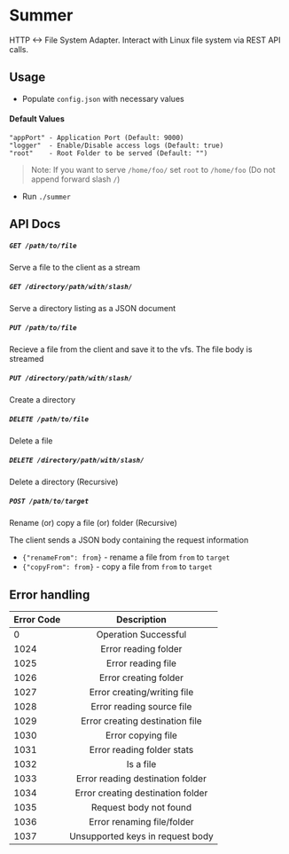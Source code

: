 # Summer

HTTP <-> File System Adapter. Interact with Linux file system via REST API calls.

## Usage

- Populate `config.json` with necessary values

#### Default Values

```
"appPort" - Application Port (Default: 9000)
"logger"  - Enable/Disable access logs (Default: true)
"root"    - Root Folder to be served (Default: "")
```

> Note: If you want to serve `/home/foo/` set `root` to `/home/foo` (Do not append forward slash `/`)

- Run `./summer`

## API Docs

##### `GET /path/to/file`

Serve a file to the client as a stream

##### `GET /directory/path/with/slash/`

Serve a directory listing as a JSON document

##### `PUT /path/to/file`

Recieve a file from the client and save it to the vfs.  The file body is streamed

##### `PUT /directory/path/with/slash/`

Create a directory

##### `DELETE /path/to/file`

Delete a file

##### `DELETE /directory/path/with/slash/`

Delete a directory (Recursive)


##### `POST /path/to/target`

Rename (or) copy a file (or) folder (Recursive)

The client sends a JSON body containing the request information

 - `{"renameFrom": from}` - rename a file from `from` to `target`
 - `{"copyFrom": from}` - copy a file from `from` to `target`

## Error handling

| Error Code    | Description                        |
| ------------- |:----------------------------------:|
| 0             | Operation Successful               |
| 1024          | Error reading folder               |
| 1025          | Error reading file                 |
| 1026          | Error creating folder              |
| 1027          | Error creating/writing file        |
| 1028          | Error reading source file          |
| 1029          | Error creating destination file    |
| 1030          | Error copying file                 |
| 1031          | Error reading folder stats         |
| 1032          | Is a file                          |
| 1033          | Error reading destination folder   |
| 1034          | Error creating destination folder  |
| 1035          | Request body not found             |
| 1036          | Error renaming file/folder         |
| 1037          | Unsupported keys in request body   |
